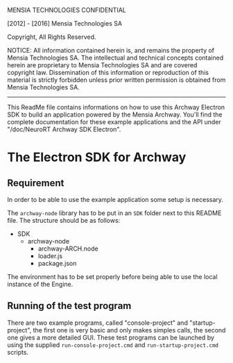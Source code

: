 MENSIA TECHNOLOGIES CONFIDENTIAL

[2012] - [2016] Mensia Technologies SA

Copyright, All Rights Reserved.

NOTICE: All information contained herein is, and remains the
property of Mensia Technologies SA. The intellectual and
technical concepts contained herein are proprietary to Mensia
Technologies SA and are covered copyright law. Dissemination of
this information or reproduction of this material is strictly forbidden unless prior written permission is obtained from
Mensia Technologies SA.

---

This ReadMe file contains informations on how to use this Archway Electron SDK to build an application powered by the Mensia Archway.
You'll find the complete documentation for these example applications and the API under "<InstallationDirectory>/doc/NeuroRT Archway SDK Electron".

# The Electron SDK for Archway

## Requirement

In order to be able to use the example application some setup is
necessary.

The `archway-node` library has to be put in an `SDK` folder next to this
README file. The structure should be as follows:

- SDK
  - archway-node
    - archway-ARCH.node
    - loader.js
    - package.json

The environment has to be set properly before being able to use the
local instance of the Engine.

## Running of the test program

There are two example programs, called "console-project" and "startup-project", the first one is very basic and only makes simples calls, the second one gives a more detailed GUI. 
These test programs can be launched by using the supplied `run-console-project.cmd` and `run-startup-project.cmd` scripts.
